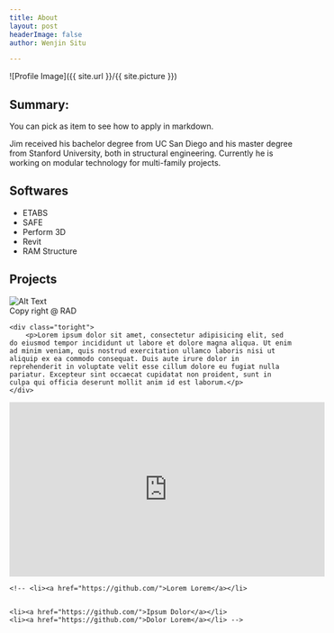 ```yaml
---
title: About
layout: post
headerImage: false
author: Wenjin Situ

---
```

![Profile Image]({{ site.url }}/{{ site.picture }})

## Summary:

You can pick as item to see how to apply in markdown.

<p>Jim received his bachelor degree
from UC San Diego and his master degree from Stanford University, both in structural
engineering. Currently he is working on modular technology for multi-family projects.</p>

<h2>Softwares</h2>

<ul class="skill-list">
	<li>ETABS</li>
	<li>SAFE</li>
	<li>Perform 3D</li>
	<li>Revit</li>
	<li>RAM Structure</li>
</ul>

<h2>Projects</h2>

<div class="side-by-side">
    <div class="toleft">
        <img class="image" src="{{ site.url }}/{{ site.projectPicture }}" alt="Alt Text">
        <figcaption class="caption">Copy right @ RAD</figcaption>
    </div>

    <div class="toright">
        <p>Lorem ipsum dolor sit amet, consectetur adipisicing elit, sed do eiusmod tempor incididunt ut labore et dolore magna aliqua. Ut enim ad minim veniam, quis nostrud exercitation ullamco laboris nisi ut aliquip ex ea commodo consequat. Duis aute irure dolor in reprehenderit in voluptate velit esse cillum dolore eu fugiat nulla pariatur. Excepteur sint occaecat cupidatat non proident, sunt in culpa qui officia deserunt mollit anim id est laborum.</p>
    </div>
</div>



<iframe width="560" height="310" src="https://www.youtube.com/watch?v=aN_l4VfM4WE" frameborder="0" allowfullscreen></iframe>



	<!-- <li><a href="https://github.com/">Lorem Lorem</a></li>


	<li><a href="https://github.com/">Ipsum Dolor</a></li>
	<li><a href="https://github.com/">Dolor Lorem</a></li> -->
